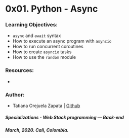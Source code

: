 # 0x01. Python - Async

### Learning Objectives:
* `async` and `await` syntax
* How to execute an async program with `asyncio`
* How to run concurrent coroutines
* How to create `asyncio` tasks
* How to use the `random` module

### Resources:
* []()

### Author:
* Tatiana Orejuela Zapata | [Github](https://github.com/tatsOre)

##### Specializations - Web Stack programming ― Back-end
##### March, 2020. Cali, Colombia.

